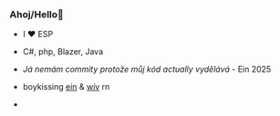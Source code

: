 ### Ahoj/Hello👋

- I ♥ ESP
- C#, php, Blazer, Java
- *Já nemám commity protože můj kód actually vydělává* - Ein 2025

- boykissing [ein](https://github.com/eingorz) & [wív](https://github.com/veef77) rn

- 

